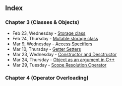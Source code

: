 ## Index

### Chapter 3 (Classes & Objects)
* Feb 23, Wednesday - [Storage class](https://github.com/jivvan/oop-class-code/tree/main/feb-23-wed)
* Feb 24, Thursday - [Mutable storage class](https://github.com/jivvan/oop-class-code/tree/main/feb-24-thu)
* Mar 9, Wednesday - [Access Specifiers](https://github.com/jivvan/oop-class-code/tree/main/mar-9-wed)
* Mar 10, Thursday - [Getter Setters](https://github.com/jivvan/oop-class-code/tree/main/mar-10-thu)
* Mar 23, Wednesday - [Constructor and Desctructor](https://github.com/jivvan/oop-class-code/tree/main/mar-23-wed)
* Mar 24, Thursday - [Object as an argument in C++](https://github.com/jivvan/oop-class-code/tree/main/mar-24-thu) 
* Mar 29, Tuesday - [Scope Resolution Operator](https://github.com/jivvan/oop-class-code/tree/mainf/mar-29-tue)

### Chapter 4 (Operator Overloading)
